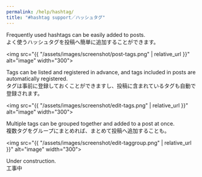 ```yaml
---
permalink: /help/hashtag/
title: "#hashtag support／ハッシュタグ"
---
```


Frequently used hashtags can be easily added to posts.  
よく使うハッシュタグを投稿へ簡単に追加することができます。

<img src="{{ "/assets/images/screenshot/post-tags.png" | relative_url }}" alt="image" width="300">

Tags can be listed and registered in advance, and tags included in posts are automatically registered.  
タグは事前に登録しておくことができますし、投稿に含まれているタグも自動で登録されます。

<img src="{{ "/assets/images/screenshot/edit-tags.png" | relative_url }}" alt="image" width="300">

Multiple tags can be grouped together and added to a post at once.  
複数タグをグループにまとめれば、まとめて投稿へ追加することも。

<img src="{{ "/assets/images/screenshot/edit-taggroup.png" | relative_url }}" alt="image" width="300">

Under construction.  
工事中
